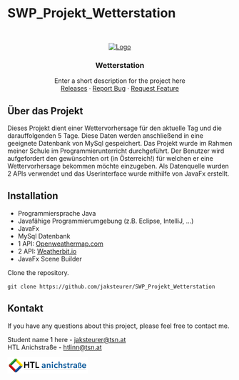 # SWP_Projekt_Wetterstation

<br/>
<p align="center">
  <a href="https://htl-anichstrasse.tirol">
    <img src=".github/logo.png" alt="Logo" width="80" height="80">
  </a>

  <h3 align="center">Wetterstation</h3>

  <p align="center">
    Enter a short description for the project here
    <br/>
    <a href="https://github.com/htl-anichstrasse/template/releases">Releases</a>
    ·
    <a href="https://github.com/htl-anichstrasse/template/issues">Report Bug</a>
    ·
    <a href="https://github.com/htl-anichstrasse/template/issues">Request Feature</a>
  </p>
</p>

## Über das Projekt

Dieses Projekt dient einer Wettervorhersage für den aktuelle Tag und die darauffolgenden 5 Tage.
Diese Daten werden anschließend in eine geeignete Datenbank von MySql gespeichert.
Das Projekt wurde im Rahmen meiner Schule im Programmierunterricht durchgeführt. 
Der Benutzer wird aufgefordert den gewünschten ort (in Österreich!) für welchen er eine Wettervorhersage bekommen möchte einzugeben.
Als Datenquelle wurden 2 APIs verwendet und das Userinterface wurde mithilfe von JavaFx erstellt. 

## Installation

- Programmiersprache Java
- Javafähige Programmierumgebung (z.B. Eclipse, IntelliJ, ...)
- JavaFx
- MySql Datenbank
- 1 API: <a href="https://Openweathermap.com">Openweathermap.com</a>
- 2 API: <a href="https://Weatherbit.io.com">Weatherbit.io</a> 
- JavaFx Scene Builder

Clone the repository.
```
git clone https://github.com/jaksteurer/SWP_Projekt_Wetterstation
```

## Kontakt

If you have any questions about this project, please feel free to contact me.

Student name 1 here - jaksteurer@tsn.at<br>
HTL Anichstraße - htlinn@tsn.at

<a href="https://htl-anichstrasse.tirol" target="_blank"><img src=".github/logo_background.png" width="180px"></a>
